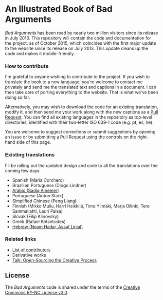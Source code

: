 # An Illustrated Book of Bad Arguments

_Bad Arguments_ has been read by nearly two million visitors since its release in July 2013. This repository will contain the code and documentation for the project, as of October 2015, which coincides with the first major update to the website since its release on July 2013. This update cleans up the code and makes it mobile-friendly.

### How to contribute

I'm grateful to anyone wishing to contribute to the project. If you wish to translate the book to a new language, you're welcome to contact me privately and send me the translated text and captions in a document. I can then take care of porting everything to the website. That is what we've been doing so far.

Alternatively, you may wish to download the code for an existing translation, modify it, and then send me your work along with the new captions as a [Pull Request](https://help.github.com/articles/using-pull-requests/). You can find all existing languages in the repository as top-level directories, identified with their two-letter ISO 639-1 code (e.g. pt, es, he).

You are welcome to suggest corrections or submit suggestions by opening an issue or by submitting a Pull Request using the controls on the right-hand side of this page.

### Existing translations

I'll be rolling out the updated design and code to all the translations over the coming few days.

* Spanish (María Corchero)
* Brazilian Portuguese (Diogo Lindner)
* [Arabic (Sadiq Alnemer)](ar)
* Portuguese (Anton Stark)
* Simplified Chinese (Peng Liang)
* Finnish (Mikko Muilu, Harri Heikkilä, Timo Ylimäki, Marja Oilinki, Tere Sammallahti, Lauri Palsa)
* Slovak (Filip Klinovský)
* Greek (Rafael Ketsetsides)
* [Hebrew (Noam Hadar, Assaf Linial)](he)

### Related links
* [List of contributors](https://github.com/almossawi/badarguments/wiki/Contributors)
* Derivative works
* [Talk: Open-Sourcing the Creative Process](http://almossawi.com/open-sourcing-the-creative-process/)

## License

The _Bad Arguments_ code is shared under the terms of the [Creative Commons BY-NC License v3.0](https://creativecommons.org/licenses/by-nc/3.0/).
